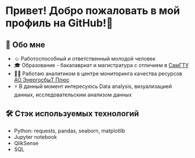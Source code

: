 # Привет! Добро пожаловать в мой профиль на GitHub!👋

## 👦 Обо мне
- ☺️ Работоспособный и ответственный молодой человек
- 🎓 Образование - бакалавриат и магистратура с отличием в [СамГТУ](https://samgtu.ru/)
- 👨‍💻 Работаю аналитиком в центре мониторинга качества ресурсов [АО ЭнергосбыТ Плюс](https://samara.esplus.ru/)
- ⚡ В данный момент интересуюсь Data analysis, визуализацией данных, исследовательским анализом данных

## 🛠 Стэк используемых технологий
- Python: requests, pandas, seaborn, matplotlib
- Jupyter notebook
- QlikSense
- SQL
<!---
gorbunovvitaly/gorbunovvitaly is a ✨ special ✨ repository because its `README.md` (this file) appears on your GitHub profile.
You can click the Preview link to take a look at your changes.
--->

